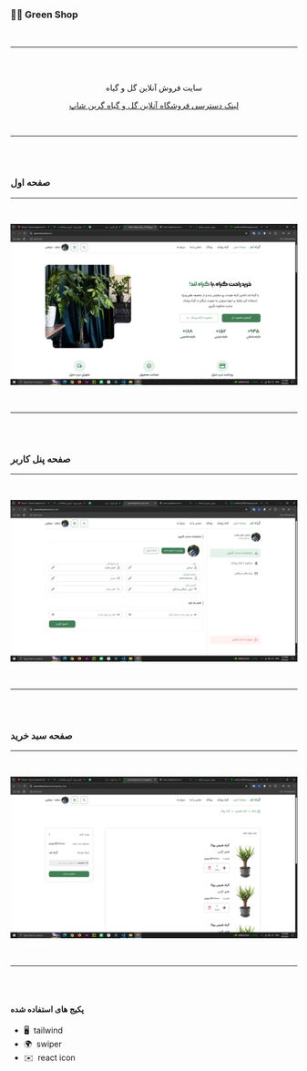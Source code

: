 ### 🌹🌹 Green Shop

<br>
<hr>
<br>
<br>
<p align="center" >
 سایت فروش آنلاین گل و گیاه
</p>
<p align="center" >
<a  href="https://greenshop.liara.run/">
لینک دسترسی
فروشگاه آنلاین گل و گیاه گرین شاپ </a>
</p>
<br>
<hr>
<br>
 <br/>

### صفحه اول
 <hr/>
 <br/>
<p>
 <a href="https://www.mongodb.com/" target="_blank" rel="noreferrer">
 <img src="https://github.com/mortimer314/greenshop/blob/main/public/images/readme/1.png?raw=true"  alt="MongoDB" />
 </a>
</p>
<br>
<hr>
<br>
 <br/>



### صفحه پنل کاربر
 <hr/>
 <br/>
<p>
 <a href="https://www.mongodb.com/" target="_blank" rel="noreferrer">
 <img src="https://github.com/mortimer314/greenshop/blob/main/public/images/readme/3.png?raw=true"  alt="MongoDB" />
 </a>
</p>
<br>
<hr>
<br>
 <br/>

 
### صفحه سبد خرید
 <hr/>
 <br/>
<p>
 <a href="https://www.mongodb.com/" target="_blank" rel="noreferrer">
 <img src="https://github.com/mortimer314/greenshop/blob/main/public/images/readme/2.png?raw=true"  alt="MongoDB" />
 </a>
</p>
<br>
<hr>
<br>
 <br/>


#### پکیج های استفاده شده

- 🖥️  tailwind
- 🌍  swiper
- ✉️  react icon

